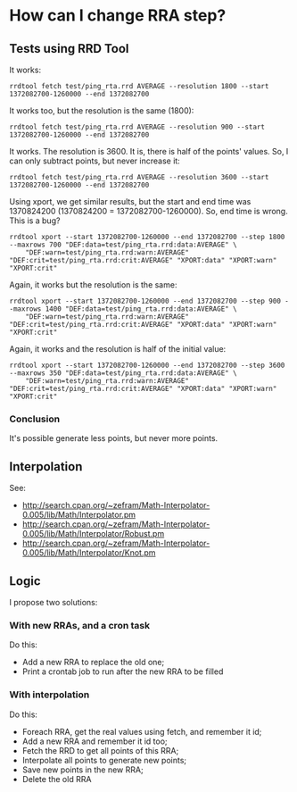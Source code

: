 How can I change RRA step?
==========================

Tests using RRD Tool
--------------------

It works:

    rrdtool fetch test/ping_rta.rrd AVERAGE --resolution 1800 --start 1372082700-1260000 --end 1372082700

It works too, but the resolution is the same (1800):

    rrdtool fetch test/ping_rta.rrd AVERAGE --resolution 900 --start 1372082700-1260000 --end 1372082700

It works. The resolution is 3600. It is, there is half of the points' values. So, I can only subtract points, but never increase it:

    rrdtool fetch test/ping_rta.rrd AVERAGE --resolution 3600 --start 1372082700-1260000 --end 1372082700

Using xport, we get similar results, but the start and end time was 1370824200 (1370824200 = 1372082700-1260000). So, end time is wrong. This is a bug?

    rrdtool xport --start 1372082700-1260000 --end 1372082700 --step 1800 --maxrows 700 "DEF:data=test/ping_rta.rrd:data:AVERAGE" \
        "DEF:warn=test/ping_rta.rrd:warn:AVERAGE" "DEF:crit=test/ping_rta.rrd:crit:AVERAGE" "XPORT:data" "XPORT:warn" "XPORT:crit"

Again, it works but the resolution is the same:

    rrdtool xport --start 1372082700-1260000 --end 1372082700 --step 900 --maxrows 1400 "DEF:data=test/ping_rta.rrd:data:AVERAGE" \
        "DEF:warn=test/ping_rta.rrd:warn:AVERAGE" "DEF:crit=test/ping_rta.rrd:crit:AVERAGE" "XPORT:data" "XPORT:warn" "XPORT:crit"

Again, it works and the resolution is half of the initial value:

    rrdtool xport --start 1372082700-1260000 --end 1372082700 --step 3600 --maxrows 350 "DEF:data=test/ping_rta.rrd:data:AVERAGE" \
        "DEF:warn=test/ping_rta.rrd:warn:AVERAGE" "DEF:crit=test/ping_rta.rrd:crit:AVERAGE" "XPORT:data" "XPORT:warn" "XPORT:crit"


### Conclusion

It's possible generate less points, but never more points.


Interpolation
-------------

See:

- http://search.cpan.org/~zefram/Math-Interpolator-0.005/lib/Math/Interpolator.pm
- http://search.cpan.org/~zefram/Math-Interpolator-0.005/lib/Math/Interpolator/Robust.pm
- http://search.cpan.org/~zefram/Math-Interpolator-0.005/lib/Math/Interpolator/Knot.pm


Logic
-----

I propose two solutions:


### With new RRAs, and a cron task

Do this:

- Add a new RRA to replace the old one;
- Print a crontab job to run after the new RRA to be filled


### With interpolation

Do this:

- Foreach RRA, get the real values using fetch, and remember it id;
- Add a new RRA and remember it id too;
- Fetch the RRD to get all points of this RRA;
- Interpolate all points to generate new points;
- Save new points in the new RRA;
- Delete the old RRA

